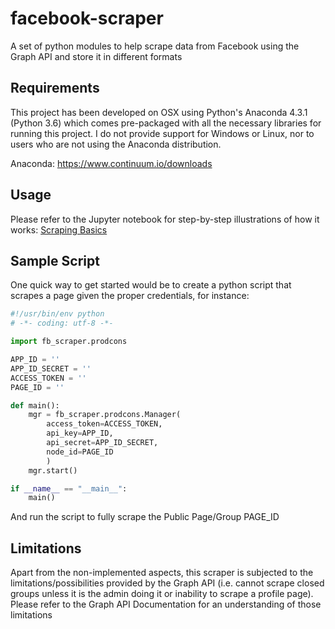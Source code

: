 # facebook-scraper
A set of python modules to help scrape data from Facebook using the Graph API and store it in different formats

## Requirements
This project has been developed on OSX using Python's Anaconda 4.3.1 (Python 3.6) which comes pre-packaged with all the necessary libraries for running this project. I do not provide support for Windows or Linux, nor to users who are not using the Anaconda distribution.

Anaconda: https://www.continuum.io/downloads

## Usage
Please refer to the Jupyter notebook for step-by-step illustrations of how it works:
[Scraping Basics](ScrapingBasics.ipynb)

## Sample Script
One quick way to get started would be to create a python script that scrapes a page given the proper credentials, for instance:
``` python
#!/usr/bin/env python
# -*- coding: utf-8 -*-

import fb_scraper.prodcons

APP_ID = ''
APP_ID_SECRET = ''
ACCESS_TOKEN = ''
PAGE_ID = ''

def main():
    mgr = fb_scraper.prodcons.Manager(
        access_token=ACCESS_TOKEN,
        api_key=APP_ID,
        api_secret=APP_ID_SECRET,
        node_id=PAGE_ID
        )
    mgr.start()

if __name__ == "__main__":
    main()
```
And run the script to fully scrape the Public Page/Group PAGE_ID

## Limitations
Apart from the non-implemented aspects, this scraper is subjected to the limitations/possibilities provided by the Graph API (i.e. cannot scrape closed groups unless it is the admin doing it or inability to scrape a profile page). Please refer to the Graph API Documentation for an understanding of those limitations